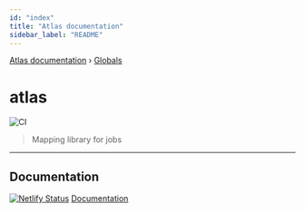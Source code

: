 ```yaml
---
id: "index"
title: "Atlas documentation"
sidebar_label: "README"
---
```


[Atlas documentation](index.md) › [Globals](globals.md)

# atlas

![CI](https://github.com/chronark/atlas/workflows/CI/badge.svg)

> Mapping library for jobs

---

## Documentation

[![Netlify Status](https://api.netlify.com/api/v1/badges/9f3aa917-2387-416d-b2ed-01f52d7c8537/deploy-status)](https://app.netlify.com/sites/atlas-documentation/deploys)
[Documentation](https://atlas-documentation.netlify.com)
